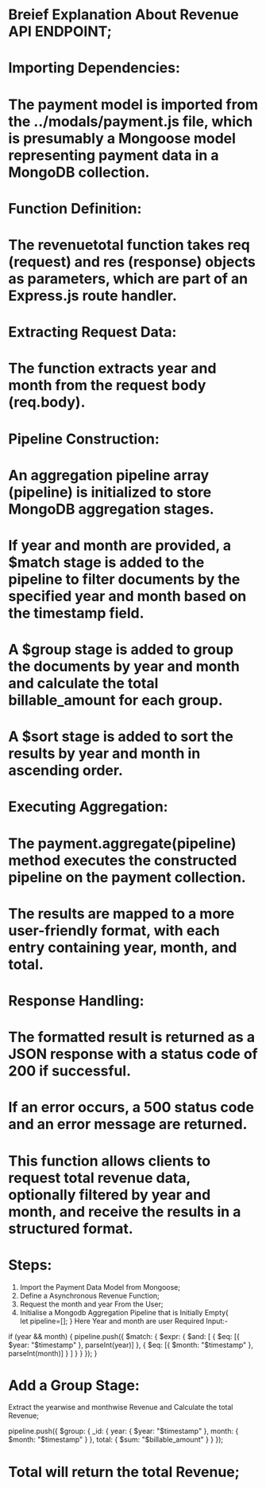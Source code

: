  # Breief Explanation About Revenue API ENDPOINT; 
 
 # Importing Dependencies:

# The payment model is imported from the ../modals/payment.js file, which is presumably a Mongoose model representing payment data in a MongoDB collection.
 
 # Function Definition:

# The revenuetotal function takes req (request) and res (response) objects as parameters, which are part of an Express.js route handler.


# Extracting Request Data:

# The function extracts year and month from the request body (req.body).


# Pipeline Construction:

# An aggregation pipeline array (pipeline) is initialized to store MongoDB aggregation stages.


# If year and month are provided, a $match stage is added to the pipeline to filter documents by the specified year and month based on the timestamp field.


# A $group stage is added to group the documents by year and month and calculate the total billable_amount for each group.


# A $sort stage is added to sort the results by year and month in ascending order.


# Executing Aggregation:

# The payment.aggregate(pipeline) method executes the constructed pipeline on the payment collection.


# The results are mapped to a more user-friendly format, with each entry containing year, month, and total.


# Response Handling:

# The formatted result is returned as a JSON response with a status code of 200 if successful.


# If an error occurs, a 500 status code and an error message are returned.


# This function allows clients to request total revenue data, optionally filtered by year and month, and receive the results in a structured format.






# Steps:
1. Import the Payment Data Model from Mongoose; 
2. Define a Asynchronous Revenue Function; 
3. Request the month and year From the User; 
4. Initialise a Mongodb Aggregation Pipeline that is Initially Empty{  
 let pipeline=[];
} 
Here Year and month are user Required Input:- 


if (year && month) {
  pipeline.push({
    $match: {
      $expr: {
        $and: [
          { $eq: [{ $year: "$timestamp" }, parseInt(year)] },
          { $eq: [{ $month: "$timestamp" }, parseInt(month)] }
        ]
      }
    }
  });
} 


# Add a Group Stage: 
Extract the yearwise and monthwise Revenue and Calculate the total Revenue; 


pipeline.push({
  $group: {
    _id: {
      year: { $year: "$timestamp" },
      month: { $month: "$timestamp" }
    },
    total: { $sum: "$billable_amount" }
  }
});
# Total will return the total Revenue; 







